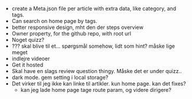 * create a Meta.json file per article with extra data, like category, and tags.
* Can search on home page by tags.
* better responsive design, mht den der steps overview
* Owner property, for the github repo, with root url
* Noget quizz?
* ??? skal blive til et... spørgsmål somehow, lidt som hint? måske lige meget
* indlejre videoer
* Get it hosted
* Skal have en slags review question thingy. Måske det er under quizz..
* dark mode. gem setting i local storage?
* Det virker til jeg ikke kan linke til artikler. kun home page. kan det fixes?
  * kan jeg lade home page tage route param, og videre dirigere?